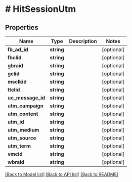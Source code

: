 # # HitSessionUtm

## Properties

Name | Type | Description | Notes
------------ | ------------- | ------------- | -------------
**fb_ad_id** | **string** |  | [optional]
**fbclid** | **string** |  | [optional]
**gbraid** | **string** |  | [optional]
**gclid** | **string** |  | [optional]
**msclkid** | **string** |  | [optional]
**ttclid** | **string** |  | [optional]
**uc_message_id** | **string** |  | [optional]
**utm_campaign** | **string** |  | [optional]
**utm_content** | **string** |  | [optional]
**utm_id** | **string** |  | [optional]
**utm_medium** | **string** |  | [optional]
**utm_source** | **string** |  | [optional]
**utm_term** | **string** |  | [optional]
**vmcid** | **string** |  | [optional]
**wbraid** | **string** |  | [optional]

[[Back to Model list]](../../README.md#models) [[Back to API list]](../../README.md#endpoints) [[Back to README]](../../README.md)
